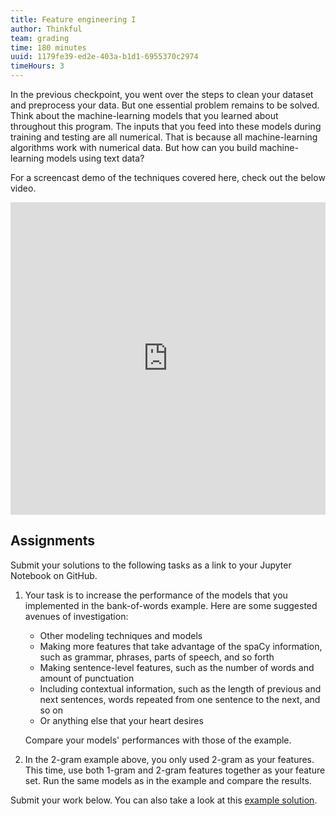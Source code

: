```yaml
---
title: Feature engineering I
author: Thinkful
team: grading
time: 180 minutes
uuid: 1179fe39-ed2e-403a-b1d1-6955370c2974
timeHours: 3
---
```


In the previous checkpoint, you went over the steps to clean your dataset and preprocess your data. But one essential problem remains to be solved. Think about the machine-learning models that you learned about throughout this program. The inputs that you feed into these models during training and testing are all numerical. That is because all machine-learning algorithms work with numerical data. But how can you build machine-learning models using text data?

<jupyter notebook-name="4.feature_engineering_1" course-code="DSBC"></jupyter>

For a screencast demo of the techniques covered here, check out the below video.


<iframe id="kaltura_player_1604766583" src="https://cdnapisec.kaltura.com/p/2315191/sp/231519100/embedIframeJs/uiconf_id/45331192/partner_id/2315191?iframeembed=true&playerId=kaltura_player_1604766583&entry_id=1_cbsx0zac" width="100%" height="500" allowfullscreen webkitallowfullscreen mozAllowFullScreen allow="autoplay *; fullscreen *; encrypted-media *" frameborder="0"></iframe>

## Assignments

Submit your solutions to the following tasks as a link to your Jupyter Notebook on GitHub.

1. Your task is to increase the performance of the models that you implemented in the bank-of-words example. Here are some suggested avenues of investigation:

    * Other modeling techniques and models
    * Making more features that take advantage of the spaCy information, such as grammar, phrases, parts of speech, and so forth
    * Making sentence-level features, such as the number of words and amount of punctuation
    * Including contextual information, such as the length of previous and next sentences, words repeated from one sentence to the next, and so on
    * Or anything else that your heart desires
    
    Compare your models' performances with those of the example. 
    
2. In the 2-gram example above, you only used 2-gram as your features. This time, use both 1-gram and 2-gram features together as your feature set. Run the same models as in the example and compare the results.

Submit your work below. You can also take a look at this [example solution](https://drive.google.com/file/d/1oKw1Rq-cmCsZID5AbfSv9f6K92NLL5fo/view?usp=sharing).
